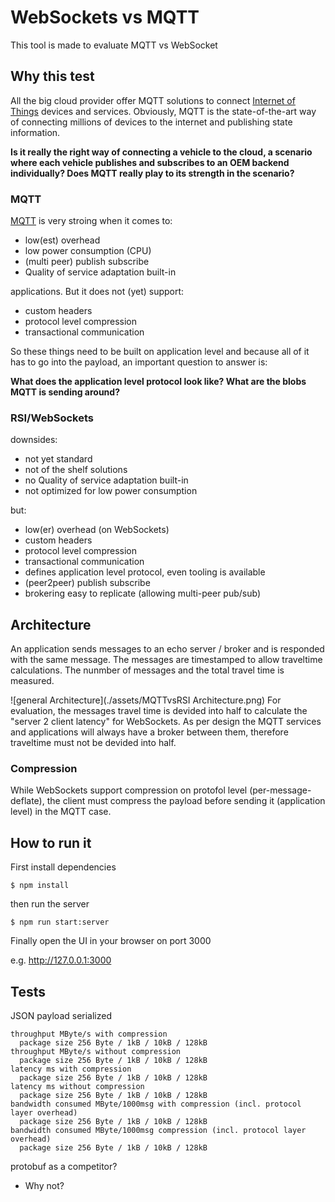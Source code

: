 # WebSockets vs MQTT

This tool is made to evaluate MQTT vs WebSocket

## Why this test

All the big cloud provider offer MQTT solutions to connect [Internet of Things](https://en.wikipedia.org/wiki/Internet_of_things) devices and services. Obviously, MQTT is the state-of-the-art way of connecting millions of devices to the internet and publishing state information.

**Is it really the right way of connecting a vehicle to the cloud, a scenario where each vehicle publishes and subscribes to an OEM backend individually? Does MQTT really play to its strength in the scenario?**

### MQTT

[MQTT](https://en.wikipedia.org/wiki/MQTT) is very stroing when it comes to:

* low(est) overhead
* low power consumption (CPU)
* (multi peer) publish subscribe
* Quality of service adaptation built-in

applications. But it does not (yet) support:

* custom headers
* protocol level compression
* transactional communication

So these things need to be built on application level and because all of it has to go into the payload, an important question to answer is:

**What does the application level protocol look like? What are the blobs MQTT is sending around?**

### RSI/WebSockets

downsides:
- not yet standard
- not of the shelf solutions
- no Quality of service adaptation built-in
- not optimized for low power consumption

but:

* low(er) overhead (on WebSockets)
* custom headers
* protocol level compression
* transactional communication
* defines application level protocol, even tooling is available
* (peer2peer) publish subscribe
* brokering easy to replicate (allowing multi-peer pub/sub)

## Architecture

An application sends messages to an echo server / broker and is responded with the same message. The messages are timestamped to allow traveltime calculations. The nunmber of messages and the total travel time is measured.

![general Architecture](./assets/MQTTvsRSI Architecture.png) For evaluation, the messages travel time is devided into half to calculate the "server 2 client latency" for WebSockets. As per design the MQTT services and applications will always have a broker between them, therefore traveltime must not be devided into half.

### Compression

While WebSockets support compression on protofol level (per-message-deflate), the client must compress the payload before sending it (application level) in the MQTT case.

## How to run it

First install dependencies

```shell
$ npm install
```

then run the server

```shell
$ npm run start:server
```

Finally open the UI in your browser on port 3000

e.g. http://127.0.0.1:3000

## Tests

JSON payload serialized

```
throughput MByte/s with compression
  package size 256 Byte / 1kB / 10kB / 128kB
throughput MByte/s without compression
  package size 256 Byte / 1kB / 10kB / 128kB
latency ms with compression
  package size 256 Byte / 1kB / 10kB / 128kB
latency ms without compression
  package size 256 Byte / 1kB / 10kB / 128kB
bandwidth consumed MByte/1000msg with compression (incl. protocol layer overhead)
  package size 256 Byte / 1kB / 10kB / 128kB
bandwidth consumed MByte/1000msg compression (incl. protocol layer overhead)
  package size 256 Byte / 1kB / 10kB / 128kB
```

protobuf as a competitor?
* Why not?